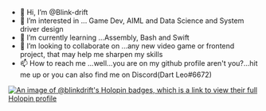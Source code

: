- 👋 Hi, I’m @Blink-drift
- 👀 I’m interested in ... Game Dev, AIML and Data Science and System driver design
- 🌱 I’m currently learning ...Assembly, Bash and Swift
- 💞️ I’m looking to collaborate on ...any new video game or frontend project, that may help me sharpen my skills
- 📫 How to reach me ...well...you are on my github profile aren't you?...hit me up or you can also find me on Discord(Dart Leo#6672)

<!---
Blink-drift/Blink-drift is a ✨ special ✨ repository because its `README.md` (this file) appears on your GitHub profile.
You can click the Preview link to take a look at your changes.
--->
[![An image of @blinkdrift's Holopin badges, which is a link to view their full Holopin profile](https://holopin.me/blinkdrift)](https://holopin.io/@blinkdrift)
